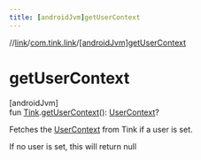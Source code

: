 ```yaml
---
title: [androidJvm]getUserContext
---
```

//[link](../../index.html)/[com.tink.link](index.html)/[[androidJvm]getUserContext]([android-jvm]get-user-context.html)



# getUserContext



[androidJvm]\
fun [Tink](../com.tink.core/[android-jvm]-tink/index.html).[getUserContext]([android-jvm]get-user-context.html)(): [UserContext](../com.tink.link.core.user/[android-jvm]-user-context/index.html)?



Fetches the [UserContext](../com.tink.link.core.user/[android-jvm]-user-context/index.html) from Tink if a user is set.



If no user is set, this will return null




